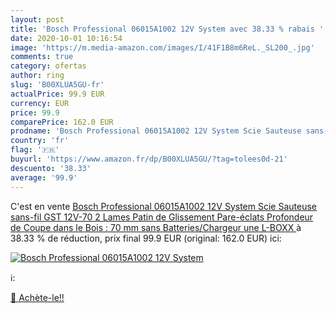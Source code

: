 ```yaml
---
layout: post
title: 'Bosch Professional 06015A1002 12V System avec 38.33 % rabais '
date: 2020-10-01 10:16:54
image: 'https://m.media-amazon.com/images/I/41F1B8m6ReL._SL200_.jpg'
comments: true
category: ofertas
author: ring
slug: 'B00XLUA5GU-fr'
actualPrice: 99.9 EUR
currency: EUR
price: 99.9
comparePrice: 162.0 EUR
prodname: 'Bosch Professional 06015A1002 12V System Scie Sauteuse sans-fil GST 12V-70  2 Lames  Patin de Glissement  Pare-éclats  Profondeur de Coupe dans le Bois : 70 mm  sans Batteries/Chargeur  une L-BOXX '
country: 'fr'
flag: '🇫🇷'
buyurl: 'https://www.amazon.fr/dp/B00XLUA5GU/?tag=tolees0d-21'
descuento: '38.33'
average: '99.9'
---
```


C'est en vente [Bosch Professional 06015A1002 12V System Scie Sauteuse sans-fil GST 12V-70  2 Lames  Patin de Glissement  Pare-éclats  Profondeur de Coupe dans le Bois : 70 mm  sans Batteries/Chargeur  une L-BOXX ](https://www.amazon.fr/dp/B00XLUA5GU/?tag=tolees0d-21)  à  38.33 % de réduction, prix final  99.9 EUR (original: 162.0 EUR) ici:

[![Bosch Professional 06015A1002 12V System](https://m.media-amazon.com/images/I/41F1B8m6ReL._SL200_.jpg)](https://www.amazon.fr/dp/B00XLUA5GU/?tag=tolees0d-21)

ℹ️:


[🛒 Achète-le!!](https://www.amazon.fr/dp/B00XLUA5GU/?tag=tolees0d-21)
